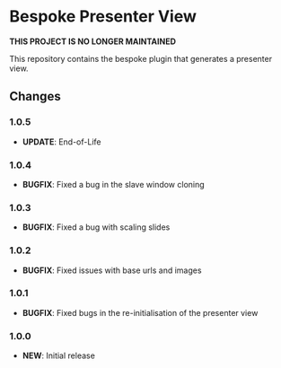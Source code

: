 # Bespoke Presenter View

**THIS PROJECT IS NO LONGER MAINTAINED**

This repository contains the bespoke plugin that generates a presenter view.

## Changes

### 1.0.5

* **UPDATE**: End-of-Life

### 1.0.4

* **BUGFIX**: Fixed a bug in the slave window cloning

### 1.0.3

* **BUGFIX**: Fixed a bug with scaling slides

### 1.0.2

* **BUGFIX**: Fixed issues with base urls and images

### 1.0.1

* **BUGFIX**: Fixed bugs in the re-initialisation of the presenter view

### 1.0.0

* **NEW**: Initial release
